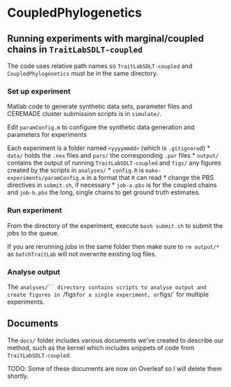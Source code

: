 # CoupledPhylogenetics

## Running experiments with marginal/coupled chains in `TraitLabSDLT-coupled`
The code uses  relative path names so `TraitLabSDLT-coupled` and `CoupledPhylogenetics` must be in the same directory.

### Set up experiment
Matlab code to generate synthetic data sets, parameter files and CEREMADE cluster submission scripts is in `simulate/`.

Edit `paramConfig.m` to configure the synthetic data generation and parameters for experiments

Each experiment is a folder named `<yyyymmdd>` (which is `.gitignore`d)
    * `data/` holds the `.nex` files and `pars/` the corresponding `.par` files
    * `output/` contains the output of running `TraitLabSDLT-coupled` and `figs/` any figures created by the scripts in `analyses/`
    * `config.R` is `make-experiments/paramConfig.m` in a format that `R` can read
    * change the PBS directives in `submit.sh`, if necessary
    * `job-a.pbs` is for the coupled chains and `job-b.pbs` the long, single chains to get ground truth estimates.

### Run experiment
From the directory of the experiment, execute `bash submit.sh` to submit the jobs to the queue.

If you are rerunning jobs in the same folder then make sure to `rm output/*` as `batchTraitLab` will not overwrite existing log files.

### Analyse output
The `analyses/`` directory contains scripts to analyse output and create figures in `<experiment>/figs` for a single experiment, or `figs/` for multiple experiments.

## Documents
 The `docs/` folder includes various documents we've created to describe our method, such as the kernel which includes snippets of code from `TraitLabSDLT-coupled`.

 TODO: Some of these documents are now on Overleaf so I will delete them shortly.
